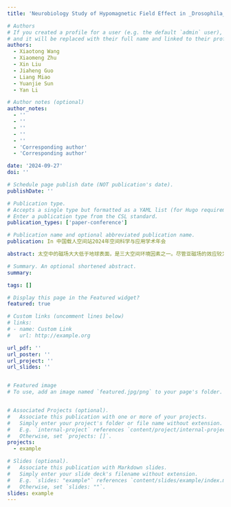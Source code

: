 ```yaml
---
title: 'Neurobiology Study of Hypomagnetic Field Effect in _Drosophila_'

# Authors
# If you created a profile for a user (e.g. the default `admin` user), write the username (folder name) here
# and it will be replaced with their full name and linked to their profile.
authors:
  - Xiaotong Wang
  - Xiaomeng Zhu
  - Xin Liu
  - Jiaheng Guo
  - Liang Miao
  - Yuanjie Sun
  - Yan Li

# Author notes (optional)
author_notes:
  - ''
  - ''
  - ''
  - ''
  - ''
  - 'Corresponding author'
  - 'Corresponding author'

date: '2024-09-27'
doi: ''

# Schedule page publish date (NOT publication's date).
publishDate: ''

# Publication type.
# Accepts a single type but formatted as a YAML list (for Hugo requirements).
# Enter a publication type from the CSL standard.
publication_types: ['paper-conference']

# Publication name and optional abbreviated publication name.
publication: In 中国载人空间站2024年空间科学与应用学术年会

abstract: 太空中的磁场大大低于地球表面，是三大空间环境因素之一。尽管亚磁场的效应较为微弱，但多种物种中的研究已观测到其对生物的生长、发育及脑功能具有负向影响。我们前期工作报道了模式动物果蝇长期处于亚磁环境中，显示出学习记忆能力的下降。为了解析其背后的神经机制，我们搭建了磁屏蔽环境下果蝇多代连续培养和视频监测平台，发现长期亚磁环境培养果蝇呈现出睡眠量降低、环境探索欲望降低及社交行为缺陷等行为异常。我们还观测到短时暴露于亚磁环境，果蝇也呈现出活动异常，提示亚磁场存在即时生物学效应。为了进一步阐释亚磁场效应的神经生物学机制，我们搭建了全脑神经活动成像平台。结果显示，亚磁场即时暴露影响与抉择、运动、学习记忆相关的多个脑区的神经活动性，提示大脑对亚磁场环境存在复杂的神经响应过程。 在太空环境下，亚磁场可能会与微重力因素产生叠加的复合效应。我们将在我国空间站上建立首个空间多代亚磁果蝇培育平台，获得太空多代生物生存、繁衍、行为等视频、基因数据，探究亚磁场及亚磁场-微重力环境对果蝇行为的影响，阐释其神经生物学机制，为人类的长期空间探索保驾护航。

# Summary. An optional shortened abstract.
summary:

tags: []

# Display this page in the Featured widget?
featured: true

# Custom links (uncomment lines below)
# links:
# - name: Custom Link
#   url: http://example.org

url_pdf: ''
url_poster: ''
url_project: ''
url_slides: ''


# Featured image
# To use, add an image named `featured.jpg/png` to your page's folder.


# Associated Projects (optional).
#   Associate this publication with one or more of your projects.
#   Simply enter your project's folder or file name without extension.
#   E.g. `internal-project` references `content/project/internal-project/index.md`.
#   Otherwise, set `projects: []`.
projects:
  - example

# Slides (optional).
#   Associate this publication with Markdown slides.
#   Simply enter your slide deck's filename without extension.
#   E.g. `slides: "example"` references `content/slides/example/index.md`.
#   Otherwise, set `slides: ""`.
slides: example
---
```

